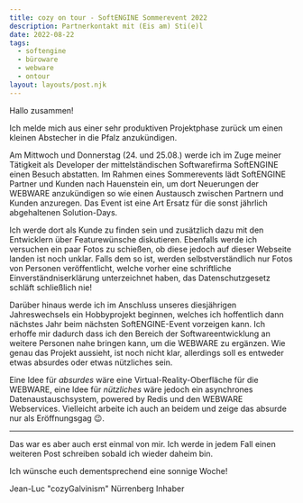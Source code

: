 ```yaml
---
title: cozy on tour - SoftENGINE Sommerevent 2022
description: Partnerkontakt mit (Eis am) Sti(e)l
date: 2022-08-22
tags:
  - softengine
  - büroware
  - webware
  - ontour
layout: layouts/post.njk
---
```


Hallo zusammen!

Ich melde mich aus einer sehr produktiven Projektphase zurück um einen kleinen Abstecher in die Pfalz anzukündigen.

Am Mittwoch und Donnerstag (24. und 25.08.) werde ich im Zuge meiner Tätigkeit als Developer der mittelständischen Softwarefirma SoftENGINE einen Besuch abstatten. Im Rahmen eines Sommerevents lädt SoftENGINE Partner und Kunden nach Hauenstein ein, um dort Neuerungen der WEBWARE anzukündigen so wie einen Austausch zwischen Partnern und Kunden anzuregen. Das Event ist eine Art Ersatz für die sonst jährlich abgehaltenen Solution-Days.

Ich werde dort als Kunde zu finden sein und zusätzlich dazu mit den Entwicklern über Featurewünsche diskutieren. Ebenfalls werde ich versuchen ein paar Fotos zu schießen, ob diese jedoch auf dieser Webseite landen ist noch unklar. Falls dem so ist, werden selbstverständlich nur Fotos von Personen veröffentlicht, welche vorher eine schriftliche Einverständniserklärung unterzeichnet haben, das Datenschutzgesetz schläft schließlich nie!

Darüber hinaus werde ich im Anschluss unseres diesjährigen Jahreswechsels ein Hobbyprojekt beginnen, welches ich hoffentlich dann nächstes Jahr beim nächsten SoftENGINE-Event vorzeigen kann. Ich erhoffe mir dadurch dass ich den Bereich der Softwareentwicklung an weitere Personen nahe bringen kann, um die WEBWARE zu ergänzen. Wie genau das Projekt aussieht, ist noch nicht klar, allerdings soll es entweder etwas absurdes oder etwas nützliches sein.

Eine Idee für *absurdes* wäre eine Virtual-Reality-Oberfläche für die WEBWARE, eine Idee für *nützliches* wäre jedoch ein asynchrones Datenaustauschsystem, powered by Redis und den WEBWARE Webservices. Vielleicht arbeite ich auch an beidem und zeige das absurde nur als Eröffnungsgag :wink:.

---

Das war es aber auch erst einmal von mir. Ich werde in jedem Fall einen weiteren Post schreiben sobald ich wieder daheim bin.

Ich wünsche euch dementsprechend eine sonnige Woche!

Jean-Luc "cozyGalvinism" Nürrenberg
Inhaber
